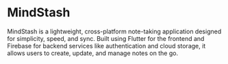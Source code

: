 # MindStash
MindStash is a lightweight, cross-platform note-taking application designed for simplicity, speed, and sync. Built using Flutter for the frontend and Firebase for backend services like authentication and cloud storage, it allows users to create, update, and manage notes on the go.
